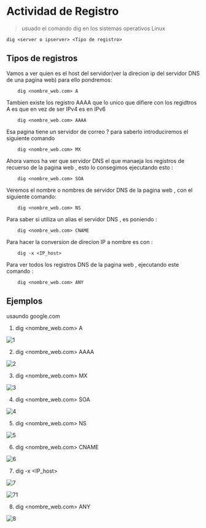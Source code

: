 # Actividad de Registro

>usuado el comando dig en los sistemas operativos Linux

    dig <server o ipserver> <Tipo de registro>
    
## Tipos de registros 
 
Vamos a ver quien es el host del servidor(ver la direcion ip del servidor DNS de una pagina web) para ello pondremos:

        dig <nombre_web.com> A

Tambien existe los registro AAAA que lo unico que difiere con los regidtros A es que en vez de ser IPv4 es en IPv6

        dig <nombre_web.com> AAAA

Esa pagina tiene un servidor de correo ? para saberlo introduciremos el siguiente comando

        dig <nombre_web.com> MX

Ahora vamos ha ver que servidor DNS el que manaeja los registros de recuerso de la pagina web , esto lo consegimos ejecutando esto :

        dig <nombre_web.com> SOA
        
Veremos el nombre o nombres de servidor DNS de la pagina web , con el siguiente comando: 

        dig <nombre_web.com> NS

Para saber si utiliza un alias el servidor DNS , es poniendo :

        dig <nombre_web.com> CNAME

Para hacer la conversion de direcion IP a nombre es con :

        dig -x <IP_host> 

Para ver todos los registros DNS de la pagina web , ejecutando este comando : 

        dig <nombre_web.com> ANY
        
## Ejemplos

usaundo google.com

1. dig <nombre_web.com> A

![1](./imagenes/1.PNG)

2. dig <nombre_web.com> AAAA

![2](./imagenes/2.PNG)

3. dig <nombre_web.com> MX

![3](./imagenes/3.PNG)

4. dig <nombre_web.com> SOA

![4](./imagenes/4.PNG)

5. dig <nombre_web.com> NS

![5](./imagenes/5.PNG)

 6. dig <nombre_web.com> CNAME
 
 ![6](./imagenes/6.PNG)
 
7. dig -x <IP_host>

![7](./imagenes/7.PNG)

![71](./imagenes/7_1.PNG)

8. dig <nombre_web.com> ANY

![8](./imagenes/8.PNG)

